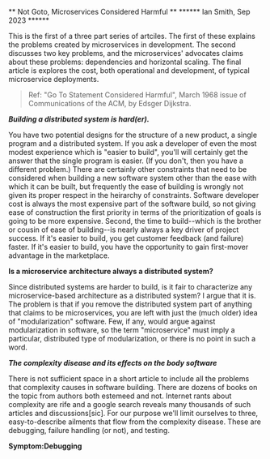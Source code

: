 
** Not Goto, Microservices Considered Harmful **
****** Ian Smith, Sep 2023 ******

This is the first of a three part series of artciles.  The first of these
explains the problems created by microservices in development.  The second
discusses two key problems, and the microservices' advocates claims about these
problems: dependencies and horizontal scaling.  The final article is explores
the cost, both operational and development, of typical microservice deployments.

> Ref: "Go To Statement Considered Harmful", March 1968 issue of Communications 
of the ACM, by Edsger Dijkstra.

***Building a distributed system is hard(er).***

You have two potential designs for the structure of a new product, a single
program and a distributed system.  If you ask a developer of even the most
modest experience which is "easier to build", you'll will certainly get the
answer that the single program is easier. (If you don't, then you have a
different problem.) There are certainly other constraints that need to be
considered when building a new software system other than the ease with which it
can be built, but frequently the ease of building is wrongly not given its
proper respect in the heirarchy of constraints.  Software developer cost is
always the most expensive part of the software build, so not giving ease of
construction the first priority in terms of the prioritization of goals is going
to be more expensive.  Second, the time to build--which is the brother or cousin
of ease of building--is nearly always a key driver of project success.  If it's
easier to build, you get customer feedback (and failure) faster.  If it's easier
to build, you have the opportunity to gain first-mover advantage in the
marketplace.

****Is a microservice architecture always a distributed system?****

Since distributed systems are harder to build, is it fair to characterize any
microservice-based architecture as a distributed system?  I argue that it is.
The problem is that if you remove the distributed system part of anything that
claims to be microservices, you are left with just the (much older) idea of
"modularization" software.   Few, if any, would argue against modularization
in software, so the term "microservice" must imply a particular, distributed 
type of modularization, or there is no point in such a word.

***The complexity disease and its effects on the body software***

There is not sufficient space in a short article to include all the problems
that complexity causes in software building.  There are dozens of books on the
topic from authors both estemeed and not.  Internet rants about complexity are
rife and a google search reveals many thousands of such articles
and discussions\[sic\]. For our purpose we'll limit ourselves to three,
easy-to-describe ailments that flow from the complexity disease.  These are
debugging, failure handling (or not), and testing.

****Symptom:Debugging****

